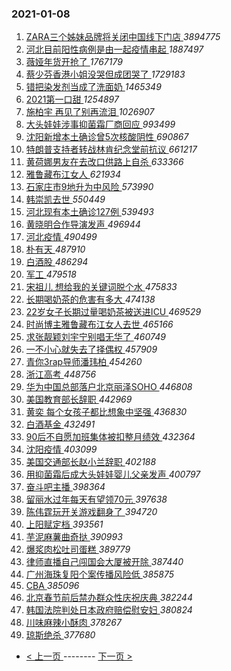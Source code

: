 ### 2021-01-08 
1. [ ZARA三个姊妹品牌将关闭中国线下门店 ](https://s.weibo.com/weibo?q=ZARA%E4%B8%89%E4%B8%AA%E5%A7%8A%E5%A6%B9%E5%93%81%E7%89%8C%E5%B0%86%E5%85%B3%E9%97%AD%E4%B8%AD%E5%9B%BD%E7%BA%BF%E4%B8%8B%E9%97%A8%E5%BA%97&Refer=top) *3894775*
1. [ 河北目前阳性病例是由一起疫情串起 ](https://s.weibo.com/weibo?q=%23%E6%B2%B3%E5%8C%97%E7%9B%AE%E5%89%8D%E9%98%B3%E6%80%A7%E7%97%85%E4%BE%8B%E6%98%AF%E7%94%B1%E4%B8%80%E8%B5%B7%E7%96%AB%E6%83%85%E4%B8%B2%E8%B5%B7%23&Refer=top) *1887497*
1. [ 薇娅年货开抢了 ](https://s.weibo.com/weibo?q=%23%E8%96%87%E5%A8%85%E5%B9%B4%E8%B4%A7%E5%BC%80%E6%8A%A2%E4%BA%86%23&topic_ad=1&Refer=top) *1767179*
1. [ 蔡少芬香港小姐没哭但成团哭了 ](https://s.weibo.com/weibo?q=%23%E8%94%A1%E5%B0%91%E8%8A%AC%E9%A6%99%E6%B8%AF%E5%B0%8F%E5%A7%90%E6%B2%A1%E5%93%AD%E4%BD%86%E6%88%90%E5%9B%A2%E5%93%AD%E4%BA%86%23&Refer=top) *1729183*
1. [ 错把染发剂当成了洗面奶 ](https://s.weibo.com/weibo?q=%23%E9%94%99%E6%8A%8A%E6%9F%93%E5%8F%91%E5%89%82%E5%BD%93%E6%88%90%E4%BA%86%E6%B4%97%E9%9D%A2%E5%A5%B6%23&Refer=top) *1465349*
1. [ 2021第一口甜 ](https://s.weibo.com/weibo?q=%232021%E7%AC%AC%E4%B8%80%E5%8F%A3%E7%94%9C%23&topic_ad=1&Refer=top) *1254897*
1. [ 施柏宇 再见了别再流泪 ](https://s.weibo.com/weibo?q=%E6%96%BD%E6%9F%8F%E5%AE%87%20%E5%86%8D%E8%A7%81%E4%BA%86%E5%88%AB%E5%86%8D%E6%B5%81%E6%B3%AA&Refer=top) *1026907*
1. [ 大头娃娃涉事抑菌霜厂商回应 ](https://s.weibo.com/weibo?q=%23%E5%A4%A7%E5%A4%B4%E5%A8%83%E5%A8%83%E6%B6%89%E4%BA%8B%E6%8A%91%E8%8F%8C%E9%9C%9C%E5%8E%82%E5%95%86%E5%9B%9E%E5%BA%94%23&Refer=top) *993499*
1. [ 沈阳新增本土确诊曾5次核酸阴性 ](https://s.weibo.com/weibo?q=%23%E6%B2%88%E9%98%B3%E6%96%B0%E5%A2%9E%E6%9C%AC%E5%9C%9F%E7%A1%AE%E8%AF%8A%E6%9B%BE5%E6%AC%A1%E6%A0%B8%E9%85%B8%E9%98%B4%E6%80%A7%23&Refer=top) *690867*
1. [ 特朗普支持者转战林肯纪念堂前抗议 ](https://s.weibo.com/weibo?q=%23%E7%89%B9%E6%9C%97%E6%99%AE%E6%94%AF%E6%8C%81%E8%80%85%E8%BD%AC%E6%88%98%E6%9E%97%E8%82%AF%E7%BA%AA%E5%BF%B5%E5%A0%82%E5%89%8D%E6%8A%97%E8%AE%AE%23&Refer=top) *661217*
1. [ 黄荷娜男友在去改口供路上自杀 ](https://s.weibo.com/weibo?q=%23%E9%BB%84%E8%8D%B7%E5%A8%9C%E7%94%B7%E5%8F%8B%E5%9C%A8%E5%8E%BB%E6%94%B9%E5%8F%A3%E4%BE%9B%E8%B7%AF%E4%B8%8A%E8%87%AA%E6%9D%80%23&Refer=top) *633366*
1. [ 雅鲁藏布江女人 ](https://s.weibo.com/weibo?q=%E9%9B%85%E9%B2%81%E8%97%8F%E5%B8%83%E6%B1%9F%E5%A5%B3%E4%BA%BA&Refer=top) *621934*
1. [ 石家庄市9地升为中风险 ](https://s.weibo.com/weibo?q=%23%E7%9F%B3%E5%AE%B6%E5%BA%84%E5%B8%829%E5%9C%B0%E5%8D%87%E4%B8%BA%E4%B8%AD%E9%A3%8E%E9%99%A9%23&Refer=top) *573990*
1. [ 韩崇凯去世 ](https://s.weibo.com/weibo?q=%E9%9F%A9%E5%B4%87%E5%87%AF%E5%8E%BB%E4%B8%96&Refer=top) *550449*
1. [ 河北现有本土确诊127例 ](https://s.weibo.com/weibo?q=%23%E6%B2%B3%E5%8C%97%E7%8E%B0%E6%9C%89%E6%9C%AC%E5%9C%9F%E7%A1%AE%E8%AF%8A127%E4%BE%8B%23&Refer=top) *539493*
1. [ 黄晓明合作导演发声 ](https://s.weibo.com/weibo?q=%23%E9%BB%84%E6%99%93%E6%98%8E%E5%90%88%E4%BD%9C%E5%AF%BC%E6%BC%94%E5%8F%91%E5%A3%B0%23&Refer=top) *496944*
1. [ 河北疫情 ](https://s.weibo.com/weibo?q=%23%E6%B2%B3%E5%8C%97%E7%96%AB%E6%83%85%23&Refer=top) *490499*
1. [ 朴有天 ](https://s.weibo.com/weibo?q=%E6%9C%B4%E6%9C%89%E5%A4%A9&Refer=top) *487910*
1. [ 白酒股 ](https://s.weibo.com/weibo?q=%E7%99%BD%E9%85%92%E8%82%A1&Refer=top) *486294*
1. [ 军工 ](https://s.weibo.com/weibo?q=%E5%86%9B%E5%B7%A5&Refer=top) *479518*
1. [ 宋祖儿 想给我的关键词脱个水 ](https://s.weibo.com/weibo?q=%E5%AE%8B%E7%A5%96%E5%84%BF%20%E6%83%B3%E7%BB%99%E6%88%91%E7%9A%84%E5%85%B3%E9%94%AE%E8%AF%8D%E8%84%B1%E4%B8%AA%E6%B0%B4&Refer=top) *475833*
1. [ 长期喝奶茶的危害有多大 ](https://s.weibo.com/weibo?q=%23%E9%95%BF%E6%9C%9F%E5%96%9D%E5%A5%B6%E8%8C%B6%E7%9A%84%E5%8D%B1%E5%AE%B3%E6%9C%89%E5%A4%9A%E5%A4%A7%23&Refer=top) *474138*
1. [ 22岁女子长期过量喝奶茶被送进ICU ](https://s.weibo.com/weibo?q=%2322%E5%B2%81%E5%A5%B3%E5%AD%90%E9%95%BF%E6%9C%9F%E8%BF%87%E9%87%8F%E5%96%9D%E5%A5%B6%E8%8C%B6%E8%A2%AB%E9%80%81%E8%BF%9BICU%23&Refer=top) *469529*
1. [ 时尚博主雅鲁藏布江女人去世 ](https://s.weibo.com/weibo?q=%E6%97%B6%E5%B0%9A%E5%8D%9A%E4%B8%BB%E9%9B%85%E9%B2%81%E8%97%8F%E5%B8%83%E6%B1%9F%E5%A5%B3%E4%BA%BA%E5%8E%BB%E4%B8%96&Refer=top) *465166*
1. [ 求张靓颖刘宇宁别唱无华了 ](https://s.weibo.com/weibo?q=%23%E6%B1%82%E5%BC%A0%E9%9D%93%E9%A2%96%E5%88%98%E5%AE%87%E5%AE%81%E5%88%AB%E5%94%B1%E6%97%A0%E5%8D%8E%E4%BA%86%23&Refer=top) *460749*
1. [ 一不小心就失去了择偶权 ](https://s.weibo.com/weibo?q=%23%E4%B8%80%E4%B8%8D%E5%B0%8F%E5%BF%83%E5%B0%B1%E5%A4%B1%E5%8E%BB%E4%BA%86%E6%8B%A9%E5%81%B6%E6%9D%83%23&Refer=top) *457909*
1. [ 青你3rap导师潘玮柏 ](https://s.weibo.com/weibo?q=%23%E9%9D%92%E4%BD%A03rap%E5%AF%BC%E5%B8%88%E6%BD%98%E7%8E%AE%E6%9F%8F%23&Refer=top) *454260*
1. [ 浙江高考 ](https://s.weibo.com/weibo?q=%E6%B5%99%E6%B1%9F%E9%AB%98%E8%80%83&Refer=top) *448756*
1. [ 华为中国总部落户北京丽泽SOHO ](https://s.weibo.com/weibo?q=%23%E5%8D%8E%E4%B8%BA%E4%B8%AD%E5%9B%BD%E6%80%BB%E9%83%A8%E8%90%BD%E6%88%B7%E5%8C%97%E4%BA%AC%E4%B8%BD%E6%B3%BDSOHO%23&Refer=top) *446808*
1. [ 美国教育部长辞职 ](https://s.weibo.com/weibo?q=%E7%BE%8E%E5%9B%BD%E6%95%99%E8%82%B2%E9%83%A8%E9%95%BF%E8%BE%9E%E8%81%8C&Refer=top) *442969*
1. [ 黄奕 每个女孩子都比想象中坚强 ](https://s.weibo.com/weibo?q=%E9%BB%84%E5%A5%95%20%E6%AF%8F%E4%B8%AA%E5%A5%B3%E5%AD%A9%E5%AD%90%E9%83%BD%E6%AF%94%E6%83%B3%E8%B1%A1%E4%B8%AD%E5%9D%9A%E5%BC%BA&Refer=top) *436830*
1. [ 白酒基金 ](https://s.weibo.com/weibo?q=%E7%99%BD%E9%85%92%E5%9F%BA%E9%87%91&Refer=top) *432491*
1. [ 90后不自愿加班集体被扣整月绩效 ](https://s.weibo.com/weibo?q=%2390%E5%90%8E%E4%B8%8D%E8%87%AA%E6%84%BF%E5%8A%A0%E7%8F%AD%E9%9B%86%E4%BD%93%E8%A2%AB%E6%89%A3%E6%95%B4%E6%9C%88%E7%BB%A9%E6%95%88%23&Refer=top) *432364*
1. [ 沈阳疫情 ](https://s.weibo.com/weibo?q=%E6%B2%88%E9%98%B3%E7%96%AB%E6%83%85&Refer=top) *403099*
1. [ 美国交通部长赵小兰辞职 ](https://s.weibo.com/weibo?q=%23%E7%BE%8E%E5%9B%BD%E4%BA%A4%E9%80%9A%E9%83%A8%E9%95%BF%E8%B5%B5%E5%B0%8F%E5%85%B0%E8%BE%9E%E8%81%8C%23&Refer=top) *402188*
1. [ 用抑菌霜后成大头娃娃婴儿父亲发声 ](https://s.weibo.com/weibo?q=%E7%94%A8%E6%8A%91%E8%8F%8C%E9%9C%9C%E5%90%8E%E6%88%90%E5%A4%A7%E5%A4%B4%E5%A8%83%E5%A8%83%E5%A9%B4%E5%84%BF%E7%88%B6%E4%BA%B2%E5%8F%91%E5%A3%B0&Refer=top) *400797*
1. [ 奋斗吧主播 ](https://s.weibo.com/weibo?q=%E5%A5%8B%E6%96%97%E5%90%A7%E4%B8%BB%E6%92%AD&Refer=top) *398364*
1. [ 留丽水过年每天有望领70元 ](https://s.weibo.com/weibo?q=%23%E7%95%99%E4%B8%BD%E6%B0%B4%E8%BF%87%E5%B9%B4%E6%AF%8F%E5%A4%A9%E6%9C%89%E6%9C%9B%E9%A2%8670%E5%85%83%23&Refer=top) *397638*
1. [ 陈伟霆玩开关游戏翻身了 ](https://s.weibo.com/weibo?q=%23%E9%99%88%E4%BC%9F%E9%9C%86%E7%8E%A9%E5%BC%80%E5%85%B3%E6%B8%B8%E6%88%8F%E7%BF%BB%E8%BA%AB%E4%BA%86%23&Refer=top) *394720*
1. [ 上阳赋定档 ](https://s.weibo.com/weibo?q=%E4%B8%8A%E9%98%B3%E8%B5%8B%E5%AE%9A%E6%A1%A3&Refer=top) *393561*
1. [ 芋泥麻薯曲奇挞 ](https://s.weibo.com/weibo?q=%23%E8%8A%8B%E6%B3%A5%E9%BA%BB%E8%96%AF%E6%9B%B2%E5%A5%87%E6%8C%9E%23&Refer=top) *390993*
1. [ 爆浆肉松吐司蛋糕 ](https://s.weibo.com/weibo?q=%E7%88%86%E6%B5%86%E8%82%89%E6%9D%BE%E5%90%90%E5%8F%B8%E8%9B%8B%E7%B3%95&Refer=top) *389779*
1. [ 律师直播自己闯国会大厦被开除 ](https://s.weibo.com/weibo?q=%23%E5%BE%8B%E5%B8%88%E7%9B%B4%E6%92%AD%E8%87%AA%E5%B7%B1%E9%97%AF%E5%9B%BD%E4%BC%9A%E5%A4%A7%E5%8E%A6%E8%A2%AB%E5%BC%80%E9%99%A4%23&Refer=top) *387440*
1. [ 广州海珠复阳个案传播风险低 ](https://s.weibo.com/weibo?q=%23%E5%B9%BF%E5%B7%9E%E6%B5%B7%E7%8F%A0%E5%A4%8D%E9%98%B3%E4%B8%AA%E6%A1%88%E4%BC%A0%E6%92%AD%E9%A3%8E%E9%99%A9%E4%BD%8E%23&Refer=top) *385875*
1. [ CBA ](https://s.weibo.com/weibo?q=CBA&Refer=top) *385096*
1. [ 北京春节前后禁办群众性庆祝庆典 ](https://s.weibo.com/weibo?q=%23%E5%8C%97%E4%BA%AC%E6%98%A5%E8%8A%82%E5%89%8D%E5%90%8E%E7%A6%81%E5%8A%9E%E7%BE%A4%E4%BC%97%E6%80%A7%E5%BA%86%E7%A5%9D%E5%BA%86%E5%85%B8%23&Refer=top) *382244*
1. [ 韩国法院判处日本政府赔偿慰安妇 ](https://s.weibo.com/weibo?q=%E9%9F%A9%E5%9B%BD%E6%B3%95%E9%99%A2%E5%88%A4%E5%A4%84%E6%97%A5%E6%9C%AC%E6%94%BF%E5%BA%9C%E8%B5%94%E5%81%BF%E6%85%B0%E5%AE%89%E5%A6%87&Refer=top) *380824*
1. [ 川味麻辣小酥肉 ](https://s.weibo.com/weibo?q=%E5%B7%9D%E5%91%B3%E9%BA%BB%E8%BE%A3%E5%B0%8F%E9%85%A5%E8%82%89&Refer=top) *378267*
1. [ 琼斯绝杀 ](https://s.weibo.com/weibo?q=%E7%90%BC%E6%96%AF%E7%BB%9D%E6%9D%80&Refer=top) *377680* 

- [ < 上一页 ](https://github.com/able8/weibo-hot-record/blob/master/2021-01-07.md) -------- [ 下一页 > ](https://github.com/able8/weibo-hot-record/blob/master/2021-01-09.md)